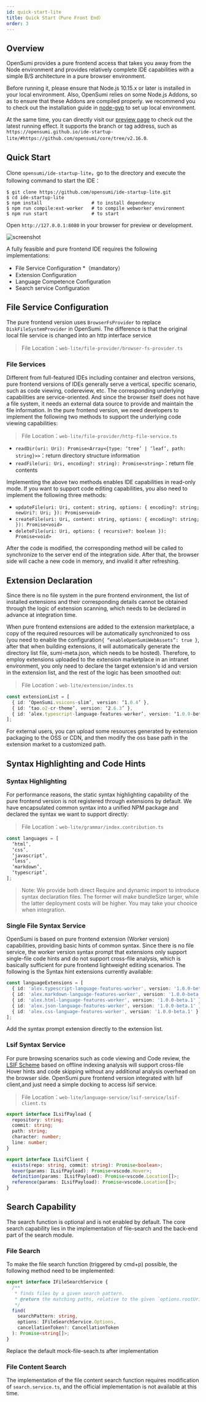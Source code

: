 ```yaml
---
id: quick-start-lite
title: Quick Start（Pure Front End）
order: 3
---
```


## Overview

OpenSumi provides a pure frontend access that takes you away from the Node environment and provides relatively complete IDE capabilities with a simple B/S architecture in a pure browser environment.  

Before running it, please ensure that Node.js 10.15.x or later is installed in your local environment. Also, OpenSumi relies on some Node.js Addons, so as to ensure that these Addons are compiled properly. we recommend you to check out the installation guide in [node-gyp](https://github.com/nodejs/node-gyp#installation) to set up local environment.

At the same time, you can directly visit our [preview page](https://opensumi.github.io/ide-startup-lite/) to check out the latest running effect. It supports the branch or tag address, such as `https://opensumi.github.io/ide-startup-lite/#https://github.com/opensumi/core/tree/v2.16.0`.  

## Quick Start

Clone `opensumi/ide-startup-lite`，go to the directory and execute the following command to start the IDE：

```shell
$ git clone https://github.com/opensumi/ide-startup-lite.git
$ cd ide-startup-lite
$ npm install                  # to install dependency
$ npm run compile:ext-worker   # to compile webworker environment
$ npm run start                # to start
```

Open `http://127.0.0.1:8080` in your browser for preview or development.

![screenshot](https://gw.alipayobjects.com/mdn/rms_3b03a3/afts/img/A*ZXeHTJFmx3AAAAAAAAAAAAAAARQnAQ)

A fully feasible and pure frontend IDE requires the following implementations:  

- File Service Configuration \*（mandatory）
- Extension Configuration
- Language Competence Configuration
- Search service Configuration

## File Service Configuration

The pure frontend version uses `BrowserFsProvider` to replace `DiskFileSystemProvider` in OpenSumi. The difference is that the original local file service is changed into an http interface service

> File Location：`web-lite/file-provider/browser-fs-provider.ts`

### File Services

Different from full-featured IDEs including container and electron versions, pure frontend versions of IDEs generally serve a vertical, specific scenario, such as code viewing, codereview, etc. The corresponding underlying capabilities are service-oriented. And since the browser itself does not have a file system, it needs an external data source to provide and maintain the file information. In the pure frontend version, we need developers to implement the following two methods to support the underlying code viewing capabilities:

> File Location：`web-lite/file-provider/http-file-service.ts`

- `readDir(uri: Uri): Promise<Array<{type: ‘tree’ | ‘leaf’, path: string}>>`：return directory structure information
- `readFile(uri: Uri, encoding?: string): Promise<string>`：return file contents

Implementing the above two methods enables IDE capabilities in read-only mode. If you want to support code editing capabilities, you also need to implement the following three methods:  

- `updateFile(uri: Uri, content: string, options: { encoding?: string; newUri?: Uri; }): Promise<void>`
- `createFile(uri: Uri, content: string, options: { encoding?: string; }): Promise<void>`
- `deleteFile(uri: Uri, options: { recursive?: boolean }): Promise<void>`

After the code is modified, the corresponding method will be called to synchronize to the server end of the integration side. After that, the browser side will cache a new code in memory, and invalid it after refreshing.  

## Extension Declaration

Since there is no file system in the pure frontend environment, the list of installed extensions and their corresponding details cannot be obtained through the logic of extension scanning, which needs to be declared in advance at integration time.

When pure frontend extensions are added to the extension marketplace, a copy of the required resources will be automatically synchronized to oss (you need to enable the configuration`{ “enableOpenSumiWebAssets”: true }`, after that when building extensions, it will automatically generate the directory list file, sumi-meta.json, which needs to be hosted). Therefore, to employ extensions uploaded to the extension marketplace in an intranet environment, you only need to declare the target extension's id and version in the extension list, and the rest of the logic has been smoothed out:

> File Location：`web-lite/extension/index.ts`

```typescript
const extensionList = [
  { id: ‘OpenSumi.vsicons-slim’, version: ‘1.0.4’ },
  { id: ‘tao.o2-cr-theme’, version: ‘2.6.3’ },
  { id: ‘alex.typescript-language-features-worker’, version: ‘1.0.0-beta.2’ }
];
```

For external users, you can upload some resources generated by extension packaging to the OSS or CDN, and then modify the oss base path in the extension market to a customized path.  

## Syntax Highlighting and Code Hints

### Syntax Highlighting

For performance reasons, the static syntax highlighting capability of the pure frontend version is not registered through extensions by default. We have encapsulated common syntax into a unified NPM package and declared the syntax we want to support directly:  

> File Location：`web-lite/grammar/index.contribution.ts`

```typescript
const languages = [
  ‘html’,
  ‘css’,
  ‘javascript’,
  ‘less’,
  ‘markdown’,
  ‘typescript’,
];
```

> Note: We provide both direct Require and dynamic import to introduce syntax declaration files. The former will make bundleSize larger, while the latter deployment costs will be higher. You may take your chooice when integration. 

### Single File Syntax Service

 OpenSumi is based on pure frontend extension (Worker version) capabilities, providing basic hints of common syntax. Since there is no file service, the worker version syntax prompt that extensions only support single-file code hints and do not support cross-file analysis, which is basically sufficient for pure frontend lightweight editing scenarios. The following is the Syntax hint extensions currently available:  

```typescript
const languageExtensions = [
  { id: 'alex.typescript-language-features-worker', version: '1.0.0-beta.2' },
  { id: 'alex.markdown-language-features-worker', version: '1.0.0-beta.2' },
  { id: 'alex.html-language-features-worker', version: '1.0.0-beta.1' },
  { id: 'alex.json-language-features-worker', version: '1.0.0-beta.1' },
  { id: 'alex.css-language-features-worker', version: '1.0.0-beta.1' }
];
```

Add the syntax prompt extension directly to the extension list.

### Lsif Syntax Service

For pure browsing scenarios such as code viewing and Code review, the [LSIF Scheme](https://microsoft.github.io/language-server-protocol/specifications/lsif/0.6.0/specification/) based on offline indexing analysis will support cross-file Hover hints and code skipping without any additional analysis overhead on the browser side. OpenSumi pure frontend version integrated with lsif client,and just need a simple docking to access lsif service.

> File Location：`web-lite/language-service/lsif-service/lsif-client.ts`

```typescript
export interface ILsifPayload {
  repository: string;
  commit: string;
  path: string;
  character: number;
  line: number;
}

export interface ILsifClient {
  exists(repo: string, commit: string): Promise<boolean>;
  hover(params: ILsifPayload): Promise<vscode.Hover>;
  definition(params: ILsifPayload): Promise<vscode.Location[]>;
  reference(params: ILsifPayload): Promise<vscode.Location[]>;
}
```

## Search Capability

The search function is optional and is not enabled by default. The core search capability lies in the implementation of file-search and the back-end part of the search module. 

### File Search 

To make the file search function (triggered by cmd+p) possible, the following method need to be implemented: 

```typescript
export interface IFileSearchService {
  /**
   * finds files by a given search pattern.
   * @return the matching paths, relative to the given `options.rootUri`.
   */
  find(
    searchPattern: string,
    options: IFileSearchService.Options,
    cancellationToken?: CancellationToken
  ): Promise<string[]>;
}
```

Replace the default mock-file-seach.ts after implementation

### File Content Search  

The implementation of the file content search function requires modification of `search.service.ts`, and the official implementation is not available at this time.
